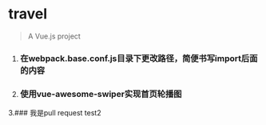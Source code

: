# travel

> A Vue.js project

1. ### 在webpack.base.conf.js目录下更改路径，简便书写import后面的内容
2. ### 使用vue-awesome-swiper实现首页轮播图

3.### 我是pull request test2
